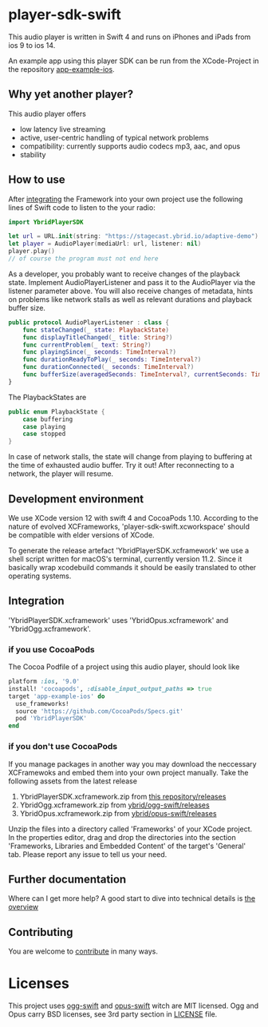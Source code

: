 # player-sdk-swift
This audio player is written in Swift 4 and runs on iPhones and iPads from ios 9 to ios 14. 

An example app using this player SDK can be run from the XCode-Project in the repository [app-example-ios](https://github.com/ybrid/app-example-ios).

## Why yet another player?
This audio player offers
- low latency live streaming
- active, user-centric handling of typical network problems
- compatibility: currently supports audio codecs mp3, aac, and opus
- stability

## How to use
After [integrating](https://github.com/ybrid/player-sdk-swift#integration) the Framework into your own project use the following lines of Swift code to listen to the your radio:
```swift
import YbridPlayerSDK

let url = URL.init(string: "https://stagecast.ybrid.io/adaptive-demo")!
let player = AudioPlayer(mediaUrl: url, listener: nil)
player.play()
// of course the program must not end here
```
As a developer, you probably want to receive changes of the playback state. Implement AudioPlayerListener and pass it to the AudioPlayer via the listener parameter above. You will also receive changes of metadata, hints on problems like network stalls as well as relevant durations and playback buffer size.
```swift
public protocol AudioPlayerListener : class {
    func stateChanged(_ state: PlaybackState)
    func displayTitleChanged(_ title: String?)
    func currentProblem(_ text: String?)
    func playingSince(_ seconds: TimeInterval?)
    func durationReadyToPlay(_ seconds: TimeInterval?)
    func durationConnected(_ seconds: TimeInterval?)
    func bufferSize(averagedSeconds: TimeInterval?, currentSeconds: TimeInterval?)
}
```
The PlaybackStates are 
```swift
public enum PlaybackState {
    case buffering
    case playing
    case stopped
}
```
In case of network stalls, the state will change from playing to buffering at the time of exhausted audio buffer. Try it out! After reconnecting to a network, the player will resume.

## Development environment
We use XCode version 12 with swift 4 and CocoaPods 1.10. According to the nature of evolved XCFrameworks, 'player-sdk-swift.xcworkspace' should be compatible with elder versions of XCode. 

To generate the release artefact 'YbridPlayerSDK.xcframework' we use a shell script written for macOS's terminal, currently version 11.2. Since it basically wrap xcodebuild commands it should be easily translated to other operating systems.

## Integration 
'YbridPlayerSDK.xcframework' uses 'YbridOpus.xcframework' and 'YbridOgg.xcframework'. 

### if you use CocoaPods 
The Cocoa Podfile of a project using this audio player, should look like
```ruby
platform :ios, '9.0'
install! 'cocoapods', :disable_input_output_paths => true
target 'app-example-ios' do
  use_frameworks!
  source 'https://github.com/CocoaPods/Specs.git'
  pod 'YbridPlayerSDK'
end
```
### if you don't use CocoaPods
If you manage packages in another way you may download the neccessary XCFramewoks and embed them into your own project manually. Take the following assets from the latest release
1. YbridPlayerSDK.xcframework.zip from [this repository/releases](https://github.com/ybrid/player-sdk-swift/releases)
2. YbridOgg.xcframework.zip from [ybrid/ogg-swift/releases](https://github.com/ybrid/ogg-swift/releases)  
3. YbridOpus.xcframework.zip from [ybrid/opus-swift/releases](https://github.com/ybrid/opus-swift/releases) 

Unzip the files into a directory called 'Frameworks' of your XCode project. In the properties editor, drag and drop the directories into the section 'Frameworks, Libraries and Embedded Content' of the target's 'General' tab. 
Please report any issue to tell us your need.

## Further documentation
Where can I get more help?
A good start to dive into technical details is [the overview](https://github.com/ybrid/overview) 

## Contributing
You are welcome to [contribute](https://github.com/ybrid/player-sdk-swift/blob/master/CONTRIBUTING.md) in many ways.

# Licenses
This project uses [ogg-swift](https://github.com/ybrid/ogg-swift) and [opus-swift](https://github.com/ybrid/opus-swift) witch are MIT licensed. Ogg and Opus carry BSD licenses, see 3rd party section in [LICENSE](https://github.com/ybrid/app-example-ios/blob/master/LICENSE) file.